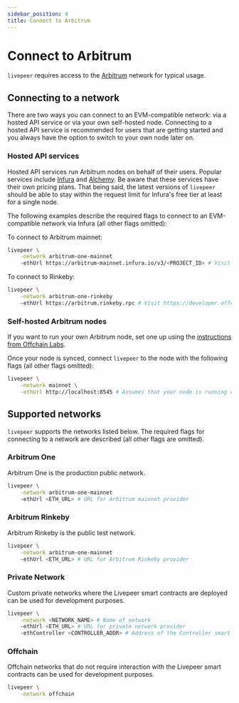 ```yaml
---
sidebar_position: 4
title: Connect to Arbitrum
---
```


# Connect to Arbitrum

`livepeer` requires access to the [Arbitrum](https://arbitrum.io/) network
for typical usage.

## Connecting to a network

There are two ways you can connect to an EVM-compatible network: via a hosted API
service or via your own self-hosted node. Connecting to a hosted API
service is recommended for users that are getting started and you always have
the option to switch to your own node later on.

### Hosted API services

Hosted API services run Arbitrum nodes on behalf of their users. Popular
services include [Infura](https://infura.io/) and
[Alchemy](https://alchemyapi.io/). Be aware that these services have their own
pricing plans. That being said, the latest versions of `livepeer` should be able
to stay within the request limit for Infura's free tier at least for a single
node.

The following examples describe the required flags to connect to an EVM-compatible
network via Infura (all other flags omitted):

To connect to Arbitrum mainnet:

```bash
livepeer \
    -network arbitrum-one-mainnet
    -ethUrl https://arbitrum-mainnet.infura.io/v3/<PROJECT_ID> # Visit https://infura.io to obtain a PROJECT_ID
```

To connect to Rinkeby:

```bash
livepeer \
    -network arbitrum-one-rinkeby
    -ethUrl https://arbitrum.rinkeby.rpc # Visit https://developer.offchainlabs.com/docs/public_testnet to obtain a URL
```

### Self-hosted Arbitrum nodes

If you want to run your own Arbitrum node, set one up using the [instructions from Offchain Labs](https://developer.offchainlabs.com/docs/running_node).

Once your node is synced, connect `livepeer` to the node with the following flags (all other flags omitted):

   ```bash
   livepeer \
       -network mainnet \
       -ethUrl http://localhost:8545 # Assumes that your node is running on the same machine as livepeer
   ```

## Supported networks

`livepeer` supports the networks listed below. The required flags for connecting
to a network are described (all other flags are omitted).

### Arbitrum One

Arbitrum One is the production public network.

```bash
livepeer \
    -network arbitrum-one-mainnet
    -ethUrl <ETH_URL> # URL for Arbitrum mainnet provider
```

### Arbitrum Rinkeby

Arbitrum Rinkeby is the public test network.

```bash
livepeer \
    -network arbitrum-one-mainnet
    -ethUrl <ETH_URL> # URL for Arbitrum Rinkeby provider
```

### Private Network

Custom private networks where the Livepeer smart contracts are deployed can be
used for development purposes.

```bash
livepeer \
    -network <NETWORK_NAME> # Name of network
    -ethUrl <ETH_URL> # URL for private network provider
    -ethController <CONTROLLER_ADDR> # Address of the Controller smart contract deployed on the private network
```

### Offchain

Offchain networks that do not require interaction with the Livepeer smart
contracts can be used for development purposes.

```bash
livepeer \
    -network offchain
```
